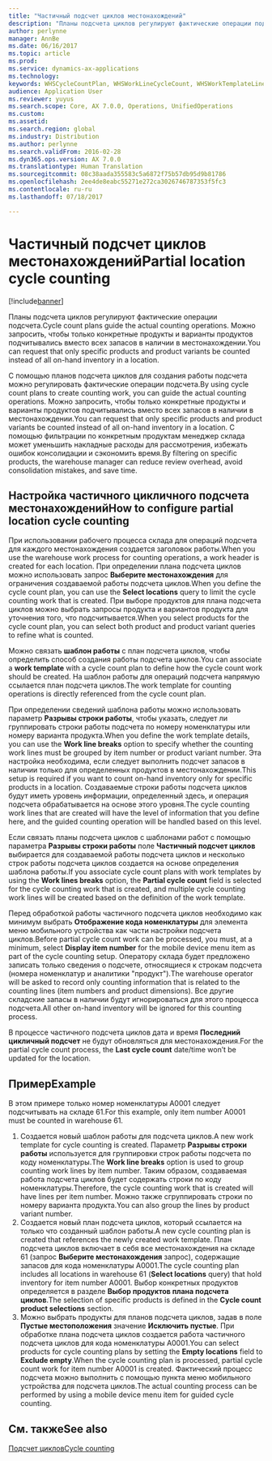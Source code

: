 ```yaml
---
title: "Частичный подсчет циклов местонахождений"
description: "Планы подсчета циклов регулируют фактические операции подсчета. Можно запросить, чтобы только конкретные продукты и варианты продуктов подчитывались вместо всех запасов в наличии в местонахождении."
author: perlynne
manager: AnnBe
ms.date: 06/16/2017
ms.topic: article
ms.prod: 
ms.service: dynamics-ax-applications
ms.technology: 
keywords: WHSCycleCountPlan, WHSWorkLineCycleCount, WHSWorkTemplateLineGroup, WHSWorkTemplateTable
audience: Application User
ms.reviewer: yuyus
ms.search.scope: Core, AX 7.0.0, Operations, UnifiedOperations
ms.custom: 
ms.assetid: 
ms.search.region: global
ms.industry: Distribution
ms.author: perlynne
ms.search.validFrom: 2016-02-28
ms.dyn365.ops.version: AX 7.0.0
ms.translationtype: Human Translation
ms.sourcegitcommit: 08c38aada355583c5a6872f75b57db95d9b81786
ms.openlocfilehash: 2ee4de8eabc55271e272ca3026746787353f5fc3
ms.contentlocale: ru-ru
ms.lasthandoff: 07/18/2017

---
```


# <a name="partial-location-cycle-counting"></a><span data-ttu-id="5929d-105">Частичный подсчет циклов местонахождений</span><span class="sxs-lookup"><span data-stu-id="5929d-105">Partial location cycle counting</span></span>

[!include[banner](../includes/banner.md)]


<span data-ttu-id="5929d-106">Планы подсчета циклов регулируют фактические операции подсчета.</span><span class="sxs-lookup"><span data-stu-id="5929d-106">Cycle count plans guide the actual counting operations.</span></span> <span data-ttu-id="5929d-107">Можно запросить, чтобы только конкретные продукты и варианты продуктов подчитывались вместо всех запасов в наличии в местонахождении.</span><span class="sxs-lookup"><span data-stu-id="5929d-107">You can request that only specific products and product variants be counted instead of all on-hand inventory in a location.</span></span>

<span data-ttu-id="5929d-108">С помощью планов подсчета циклов для создания работы подсчета можно регулировать фактические операции подсчета.</span><span class="sxs-lookup"><span data-stu-id="5929d-108">By using cycle count plans to create counting work, you can guide the actual counting operations.</span></span> <span data-ttu-id="5929d-109">Можно запросить, чтобы только конкретные продукты и варианты продуктов подчитывались вместо всех запасов в наличии в местонахождении.</span><span class="sxs-lookup"><span data-stu-id="5929d-109">You can request that only specific products and product variants be counted instead of all on-hand inventory in a location.</span></span> <span data-ttu-id="5929d-110">С помощью фильтрации по конкретным продуктам менеджер склада может уменьшить накладные расходы для рассмотрения, избежать ошибок консолидации и сэкономить время.</span><span class="sxs-lookup"><span data-stu-id="5929d-110">By filtering on specific products, the warehouse manager can reduce review overhead, avoid consolidation mistakes, and save time.</span></span>

## <a name="how-to-configure-partial-location-cycle-counting"></a><span data-ttu-id="5929d-111">Настройка частичного цикличного подсчета местонахождений</span><span class="sxs-lookup"><span data-stu-id="5929d-111">How to configure partial location cycle counting</span></span>
<span data-ttu-id="5929d-112">При использовании рабочего процесса склада для операций подсчета для каждого местонахождения создается заголовок работы.</span><span class="sxs-lookup"><span data-stu-id="5929d-112">When you use the warehouse work process for counting operations, a work header is created for each location.</span></span> <span data-ttu-id="5929d-113">При определении плана подсчета циклов можно использовать запрос **Выберите местонахождения** для ограничения создаваемой работы подсчета циклов.</span><span class="sxs-lookup"><span data-stu-id="5929d-113">When you define the cycle count plan, you can use the **Select locations** query to limit the cycle counting work that is created.</span></span> <span data-ttu-id="5929d-114">При выборе продуктов для плана подсчета циклов можно выбрать запросы продукта и вариантов продукта для уточнения того, что подсчитывается.</span><span class="sxs-lookup"><span data-stu-id="5929d-114">When you select products for the cycle count plan, you can select both product and product variant queries to refine what is counted.</span></span> 

<span data-ttu-id="5929d-115">Можно связать **шаблон работы** с план подсчета циклов, чтобы определить способ создания работы подсчета циклов.</span><span class="sxs-lookup"><span data-stu-id="5929d-115">You can associate a **work template** with a cycle count plan to define how the cycle count work should be created.</span></span> <span data-ttu-id="5929d-116">На шаблон работы для операций подсчета напрямую ссылается план подсчета циклов.</span><span class="sxs-lookup"><span data-stu-id="5929d-116">The work template for counting operations is directly referenced from the cycle count plan.</span></span> 

<span data-ttu-id="5929d-117">При определении сведений шаблона работы можно использовать параметр **Разрывы строки работы**, чтобы указать, следует ли группировать строки работы подсчета по номеру номенклатуры или номеру варианта продукта.</span><span class="sxs-lookup"><span data-stu-id="5929d-117">When you define the work template details, you can use the **Work line breaks** option to specify whether the counting work lines must be grouped by item number or product variant number.</span></span> <span data-ttu-id="5929d-118">Эта настройка необходима, если следует выполнить подсчет запасов в наличии только для определенных продуктов в местонахождении.</span><span class="sxs-lookup"><span data-stu-id="5929d-118">This setup is required if you want to count on-hand inventory only for specific products in a location.</span></span> <span data-ttu-id="5929d-119">Создаваемые строки работы подсчета циклов будут иметь уровень информации, определенный здесь, и операция подсчета обрабатывается на основе этого уровня.</span><span class="sxs-lookup"><span data-stu-id="5929d-119">The cycle counting work lines that are created will have the level of information that you define here, and the guided counting operation will be handled based on this level.</span></span> 

<span data-ttu-id="5929d-120">Если связать планы подсчета циклов с шаблонами работ с помощью параметра **Разрывы строки работы** поле **Частичный подсчет циклов** выбирается для создаваемой работы подсчета циклов и несколько строк работы подсчета циклов создается на основе определения шаблона работы.</span><span class="sxs-lookup"><span data-stu-id="5929d-120">If you associate cycle count plans with work templates by using the **Work lines breaks** option, the **Partial cycle count** field is selected for the cycle counting work that is created, and multiple cycle counting work lines will be created based on the definition of the work template.</span></span> 

<span data-ttu-id="5929d-121">Перед обработкой работы частичного подсчета циклов необходимо как минимум выбрать **Отображение кода номенклатуры** для элемента меню мобильного устройства как части настройки подсчета циклов.</span><span class="sxs-lookup"><span data-stu-id="5929d-121">Before partial cycle count work can be processed, you must, at a minimum, select **Display item number** for the mobile device menu item as part of the cycle counting setup.</span></span> <span data-ttu-id="5929d-122">Оператору склада будет предложено записать только сведения о подсчете, относящиеся к строкам подсчета (номера номенклатур и аналитики "продукт").</span><span class="sxs-lookup"><span data-stu-id="5929d-122">The warehouse operator will be asked to record only counting information that is related to the counting lines (item numbers and product dimensions).</span></span> <span data-ttu-id="5929d-123">Все другие складские запасы в наличии будут игнорироваться для этого процесса подсчета.</span><span class="sxs-lookup"><span data-stu-id="5929d-123">All other on-hand inventory will be ignored for this counting process.</span></span> 

<span data-ttu-id="5929d-124">В процессе частичного подсчета циклов дата и время **Последний цикличный подсчет** не будут обновляться для местонахождения.</span><span class="sxs-lookup"><span data-stu-id="5929d-124">For the partial cycle count process, the **Last cycle count** date/time won’t be updated for the location.</span></span>

## <a name="example"></a><span data-ttu-id="5929d-125">Пример</span><span class="sxs-lookup"><span data-stu-id="5929d-125">Example</span></span>
<span data-ttu-id="5929d-126">В этом примере только номер номенклатуры A0001 следует подсчитывать на складе 61.</span><span class="sxs-lookup"><span data-stu-id="5929d-126">For this example, only item number A0001 must be counted in warehouse 61.</span></span>

1.  <span data-ttu-id="5929d-127">Создается новый шаблон работы для подсчета циклов.</span><span class="sxs-lookup"><span data-stu-id="5929d-127">A new work template for cycle counting is created.</span></span> <span data-ttu-id="5929d-128">Параметр **Разрывы строки работы** используется для группировки строк работы подсчета по коду номенклатуры.</span><span class="sxs-lookup"><span data-stu-id="5929d-128">The **Work line breaks** option is used to group counting work lines by item number.</span></span> <span data-ttu-id="5929d-129">Таким образом, создаваемая работа подсчета циклов будет содержать строки по коду номенклатуры.</span><span class="sxs-lookup"><span data-stu-id="5929d-129">Therefore, the cycle counting work that is created will have lines per item number.</span></span> <span data-ttu-id="5929d-130">Можно также сгруппировать строки по номеру варианта продукта.</span><span class="sxs-lookup"><span data-stu-id="5929d-130">You can also group the lines by product variant number.</span></span>
2.  <span data-ttu-id="5929d-131">Создается новый план подсчета циклов, который ссылается на только что созданный шаблон работы.</span><span class="sxs-lookup"><span data-stu-id="5929d-131">A new cycle counting plan is created that references the newly created work template.</span></span> <span data-ttu-id="5929d-132">План подсчета циклов включает в себя все местонахождения на складе 61 (запрос **Выберите местонахождения** запрос), содержащие запасов для кода номенклатуры A0001.</span><span class="sxs-lookup"><span data-stu-id="5929d-132">The cycle counting plan includes all locations in warehouse 61 (**Select locations** query) that hold inventory for item number A0001.</span></span> <span data-ttu-id="5929d-133">Выбор конкретных продуктов определяется в разделе **Выбор продуктов плана подсчета циклов**.</span><span class="sxs-lookup"><span data-stu-id="5929d-133">The selection of specific products is defined in the **Cycle count product selections** section.</span></span>
3.  <span data-ttu-id="5929d-134">Можно выбрать продукты для планов подсчета циклов, задав в поле **Пустые местоположения** значение **Исключить пустые**. При обработке плана подсчета циклов создается работа частичного подсчета циклов для кода номенклатуры A0001.</span><span class="sxs-lookup"><span data-stu-id="5929d-134">You can select products for cycle counting plans by setting the **Empty locations** field to **Exclude empty**.When the cycle counting plan is processed, partial cycle count work for item number A0001 is created.</span></span> <span data-ttu-id="5929d-135">Фактический процесс подсчета можно выполнить с помощью пункта меню мобильного устройства для подсчета циклов.</span><span class="sxs-lookup"><span data-stu-id="5929d-135">The actual counting process can be performed by using a mobile device menu item for guided cycle counting.</span></span>



<a name="see-also"></a><span data-ttu-id="5929d-136">См. также</span><span class="sxs-lookup"><span data-stu-id="5929d-136">See also</span></span>
--------

[<span data-ttu-id="5929d-137">Подсчет циклов</span><span class="sxs-lookup"><span data-stu-id="5929d-137">Cycle counting</span></span>](cycle-counting.md)


